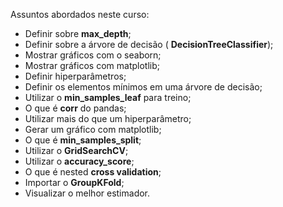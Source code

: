 Assuntos abordados neste curso:

- Definir sobre **max_depth**;
- Definir sobre a árvore de decisão ( **DecisionTreeClassifier**);
- Mostrar gráficos com o seaborn;
- Mostrar gráficos com matplotlib;
- Definir hiperparâmetros;
- Definir os elementos mínimos em uma árvore de decisão;
- Utilizar o **min_samples_leaf** para treino;
- O que é  **corr** do pandas;
- Utilizar mais do que um hiperparâmetro;
- Gerar um gráfico com matplotlib;
- O que é **min_samples_split**;
- Utilizar o  **GridSearchCV**;
- Utilizar o  **accuracy_score**;
- O que é nested **cross validation**;
- Importar o **GroupKFold**;
- Visualizar o melhor estimador.
